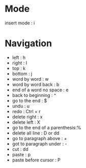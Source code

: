 # Mode

insert mode : i

# Navigation

- left : h 
- right : l 
- top : k 
- bottom : j
- word by word : w
- word by word back : b
- end of a word no space : e
- back to beginning : ^ 
- go to the end : $
- undu : u 
- redo : Ctrl + r
- delete right : x
- delete left : X
- go to the end of a parenthesis:%
- delete all line : D or dd
- go to paragraph above : + 
- got to paragraph under : -
- cut : dd 
- paste : p 
- paste before cursor : P
